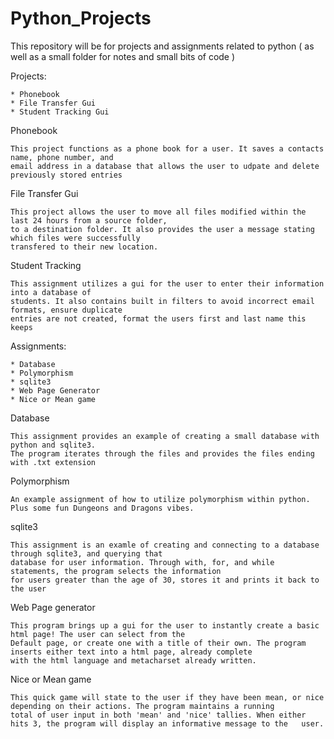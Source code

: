 # Python_Projects

This repository will be for projects and assignments related to python
( as well as a small folder for notes and small bits of code ) 

Projects:

	* Phonebook
	* File Transfer Gui
	* Student Tracking Gui

Phonebook

	This project functions as a phone book for a user. It saves a contacts name, phone number, and
	email address in a database that allows the user to udpate and delete previously stored entries

File Transfer Gui

	This project allows the user to move all files modified within the last 24 hours from a source folder,
	to a destination folder. It also provides the user a message stating which files were successfully
	transfered to their new location.

Student Tracking

	This assignment utilizes a gui for the user to enter their information into a database of 
	students. It also contains built in filters to avoid incorrect email formats, ensure duplicate 
	entries are not created, format the users first and last name this keeps 

Assignments:

	* Database
	* Polymorphism
	* sqlite3
	* Web Page Generator 
	* Nice or Mean game

Database

	This assignment provides an example of creating a small database with python and sqlite3.
	The program iterates through the files and provides the files ending with .txt extension

Polymorphism
	
	An example assignment of how to utilize polymorphism within python.
	Plus some fun Dungeons and Dragons vibes.

sqlite3

	This assignment is an examle of creating and connecting to a database through sqlite3, and querying that
	database for user information. Through with, for, and while statements, the program selects the information
	for users greater than the age of 30, stores it and prints it back to the user

	
Web Page generator

	This program brings up a gui for the user to instantly create a basic html page! The user can select from the 
	Default page, or create one with a title of their own. The program inserts either text into a html page, already complete
	with the html language and metacharset already written.

Nice or Mean game

	This quick game will state to the user if they have been mean, or nice depending on their actions. The program maintains a running
	total of user input in both 'mean' and 'nice' tallies. When either hits 3, the program will display an informative message to the 	user.







 
